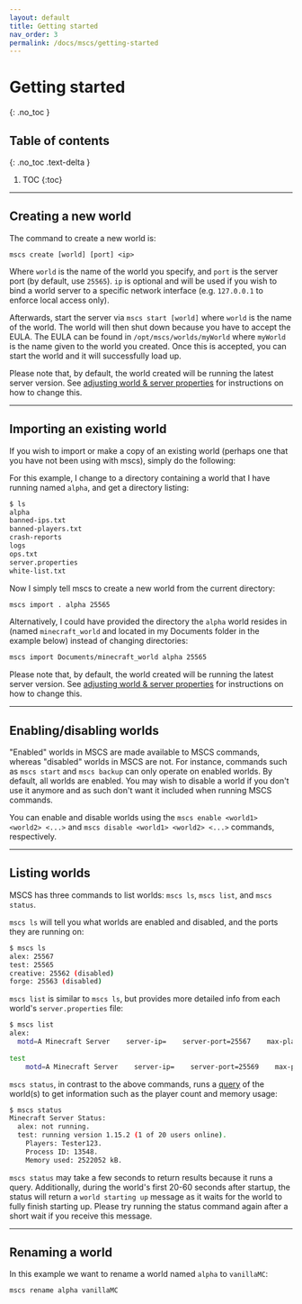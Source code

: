 ```yaml
---
layout: default
title: Getting started
nav_order: 3
permalink: /docs/mscs/getting-started
---
```


# Getting started
{: .no_toc }

## Table of contents
{: .no_toc .text-delta }

1. TOC
{:toc}

---

## Creating a new world
The command to create a new world is:

    mscs create [world] [port] <ip>

Where `world` is the name of the world you specify,
and `port` is the server port (by default, use `25565`).
`ip` is optional and will be used if you wish to bind a world server to a
specific network interface (e.g. `127.0.0.1` to enforce local access only).

Afterwards, start the server via `mscs start [world]` where `world` is the
name of the world. The world will then shut down because you have to accept
the EULA. The EULA can be found in `/opt/mscs/worlds/myWorld` where `myWorld`
is the name given to the world you created. Once this is accepted,
you can start the world and it will successfully load up.

Please note that, by default, the world created will be 
running the latest server version. See [adjusting world & server properties](https://minecraftservercontrol.github.io/docs/mscs/adjusting-world-server-properties)
for instructions on how to change this.

---

## Importing an existing world
If you wish to import or make a copy of an existing world (perhaps one that
you have not been using with mscs), simply do the following:

For this example, I change to a directory containing a world that I have
running named `alpha`, and get a directory listing:
```bash
$ ls
alpha
banned-ips.txt
banned-players.txt
crash-reports
logs
ops.txt
server.properties
white-list.txt
```
Now I simply tell mscs to create a new world from the current directory:

```bash
mscs import . alpha 25565
```

Alternatively, I could have provided the directory the `alpha` world resides in (named `minecraft_world`
and located in my Documents folder in the example below) instead of changing directories:

```bash
mscs import Documents/minecraft_world alpha 25565
```

Please note that, by default, the world created will be 
running the latest server version. See [adjusting world & server properties](https://minecraftservercontrol.github.io/docs/mscs/adjusting-world-server-properties)
for instructions on how to change this.

---

## Enabling/disabling worlds
"Enabled" worlds in MSCS are made available to MSCS commands, 
whereas "disabled" worlds in MSCS are not. 
For instance, commands such as `mscs start` and `mscs backup` can only operate on enabled worlds.
By default, all worlds are enabled. You may wish to disable a world if you don't use it anymore
and as such don't want it included when running MSCS commands.

You can enable and disable worlds using the `mscs enable <world1> <world2> <...>` and 
`mscs disable <world1> <world2> <...>` commands, respectively.

---

## Listing worlds
MSCS has three commands to list worlds: `mscs ls`, `mscs list`, and `mscs status`. 

`mscs ls` will tell you what worlds are enabled and disabled, and the ports they are running on:

```bash
$ mscs ls
alex: 25567
test: 25565
creative: 25562 (disabled)
forge: 25563 (disabled)
```

`mscs list` is similar to `mscs ls`, but provides more detailed info from each world's `server.properties` file:

```bash
$ mscs list
alex:
  motd=A Minecraft Server    server-ip=    server-port=25567    max-players=20    level-type=default    online-mode=true
  
test
    motd=A Minecraft Server    server-ip=    server-port=25569    max-players=20    level-type=default    online-mode=true

```

`mscs status`, in contrast to the above commands, runs a [query](https://wiki.vg/Query) of the world(s) to get information such as the player count and memory usage:

```bash
$ mscs status
Minecraft Server Status:
  alex: not running.
  test: running version 1.15.2 (1 of 20 users online).
    Players: Tester123.
    Process ID: 13548.
    Memory used: 2522052 kB.

```

 `mscs status` may take a few seconds to return results because it runs a query. Additionally, during the world's first 20-60 seconds after startup, the status will return a `world starting up` message as it waits for the world to fully finish starting up. Please try running the status command again after a short wait if you receive this message.
 

---

## Renaming a world
In this example we want to rename a world named `alpha` to `vanillaMC`:

```bash
mscs rename alpha vanillaMC
```
